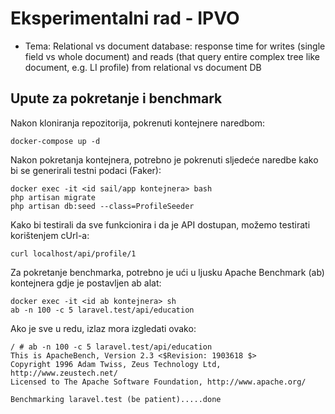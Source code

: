 # Eksperimentalni rad - IPVO

- Tema: Relational vs document database: response time for writes (single field vs whole document) and reads (that query entire complex tree like document, e.g. LI profile) from relational vs document DB

## Upute za pokretanje i benchmark

Nakon kloniranja repozitorija, pokrenuti kontejnere naredbom:

```
docker-compose up -d
```

Nakon pokretanja kontejnera, potrebno je pokrenuti sljedeće naredbe kako bi se generirali testni podaci (Faker):

```
docker exec -it <id sail/app kontejnera> bash
php artisan migrate
php artisan db:seed --class=ProfileSeeder
```

Kako bi testirali da sve funkcionira i da je API dostupan, možemo testirati korištenjem cUrl-a:

```
curl localhost/api/profile/1
```

Za pokretanje benchmarka, potrebno je ući u ljusku Apache Benchmark (ab) kontejnera gdje je postavljen ab alat:

```
docker exec -it <id ab kontejnera> sh
ab -n 100 -c 5 laravel.test/api/education 
```

Ako je sve u redu, izlaz mora izgledati ovako:

```
/ # ab -n 100 -c 5 laravel.test/api/education 
This is ApacheBench, Version 2.3 <$Revision: 1903618 $>
Copyright 1996 Adam Twiss, Zeus Technology Ltd, http://www.zeustech.net/
Licensed to The Apache Software Foundation, http://www.apache.org/

Benchmarking laravel.test (be patient).....done
```




